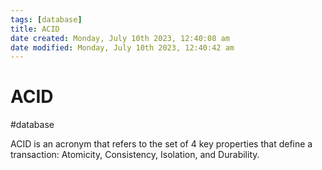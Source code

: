 ```yaml
---
tags: [database]
title: ACID
date created: Monday, July 10th 2023, 12:40:08 am
date modified: Monday, July 10th 2023, 12:40:42 am
---
```

# ACID
#database 

ACID is an acronym that refers to the set of 4 key properties that define a transaction: Atomicity, Consistency, Isolation, and Durability. 

